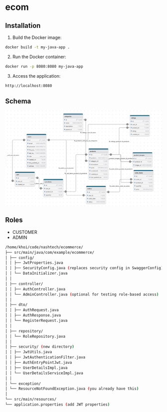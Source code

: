 # ecom

## Installation

1. Build the Docker image:

```bash
docker build -t my-java-app .
```

2. Run the Docker container:

```bash
docker run -p 8080:8080 my-java-app
```

3. Access the application:

```bash
http://localhost:8080
```

## Schema

![Schema](./asset/schema.jpeg)

## Roles

- CUSTOMER
- ADMIN

```bash
/home/khoi/code/nashtech/ecommerce/
├── src/main/java/com/example/ecommerce/
│ ├── config/
│ │ ├── JwtProperties.java
│ │ ├── SecurityConfig.java (replaces security config in SwaggerConfig)
│ │ └── DataInitializer.java
│ │
│ ├── controller/
│ │ ├── AuthController.java
│ │ └── AdminController.java (optional for testing role-based access)
│ │
│ ├── dto/
│ │ ├── AuthRequest.java
│ │ ├── AuthResponse.java
│ │ └── RegisterRequest.java
│ │
│ ├── repository/
│ │ └── RoleRepository.java
│ │
│ ├── security/ (new directory)
│ │ ├── JwtUtils.java
│ │ ├── JwtAuthenticationFilter.java
│ │ ├── AuthEntryPointJwt.java
│ │ ├── UserDetailsImpl.java
│ │ └── UserDetailsServiceImpl.java
│ │
│ └── exception/
│ └── ResourceNotFoundException.java (you already have this)
│
└── src/main/resources/
└── application.properties (add JWT properties)
```
